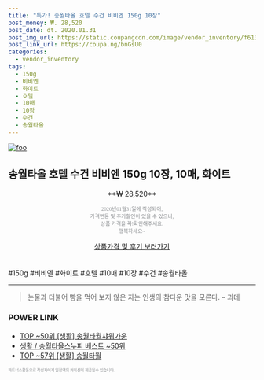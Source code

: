 ```yaml
--- 
title: "특가! 송월타올 호텔 수건 비비엔 150g 10장" 
post_money: ₩. 28,520 
post_date: dt. 2020.01.31 
post_img_url: https://static.coupangcdn.com/image/vendor_inventory/f613/a2dbeaaaa94d426e473dc4a4d540a4f1e150f696cf2d2a0e4dbc71a80725.jpg 
post_link_url: https://coupa.ng/bnGsU0 
categories: 
  - vendor_inventory 
tags: 
  - 150g 
  - 비비엔 
  - 화이트 
  - 호텔 
  - 10매 
  - 10장 
  - 수건 
  - 송월타올 
--- 
```

[![foo](https://static.coupangcdn.com/image/vendor_inventory/f613/a2dbeaaaa94d426e473dc4a4d540a4f1e150f696cf2d2a0e4dbc71a80725.jpg)](https://coupa.ng/bnGsU0) 

## 송월타올 호텔 수건 비비엔 150g 10장, 10매, 화이트 
<p style="text-align: center;">**₩ 28,520**</p> 
<p style="text-align: center;"><span style="color: #898c8f; font-family: Georgia,Times,serif; font-size: 0.75em;">2020년01월31일에 작성되어, <br>가격변동 및 추가할인이 있을 수 있으니,<br> 상품 가격을 꼭!확인해주세요.<br>행복하세요~</span> 
</p>	 
<div markdown="0" style="text-align: center;"><a href="https://coupa.ng/bnGsU0" class="btn btn--success">상품가격 및 후기 보러가기</a></div> 
<br><br> 
  #150g #비비엔 #화이트 #호텔 #10매 #10장 #수건 #송월타올 
<hr> 

> 눈물과 더불어 빵을 먹어 보지 않은 자는 인생의 참다운 맛을 모른다. – 괴테 


### POWER LINK

* <a href="https://blog.naver.com/fasyy4321/221784050356" target="_blank"> TOP ~50위 [생활] 송월타월샤워가운</a>
* <a href="https://blog.naver.com/santokki14/221782419772" target="_blank">생활 / 송월타올스누피 베스트 ~50위</a>
* <a href="https://blog.naver.com/an0733/221790845886" target="_blank"> TOP ~57위 [생활] 송월타월</a>

<span style="color: #898c8f; font-family: Georgia,Times,serif; font-size: 0.55em;">파트너스활동으로 작성자에게 일정액의 커미션이 제공될수 있습니다.</span> 
